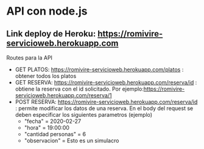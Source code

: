 # API con node.js

## Link deploy de Heroku: https://romivire-servicioweb.herokuapp.com

Routes para la API
  * GET PLATOS: https://romivire-servicioweb.herokuapp.com/platos : obtener todos los platos
  * GET RESERVA: https://romivire-servicioweb.herokuapp.com/reserva/id : obtiene la reserva con el id solicitado. Por ejemplo:https://romivire-servicioweb.herokuapp.com/reserva/1
  * POST RESERVA: https://romivire-servicioweb.herokuapp.com/reserva/id : permite modificar los datos de una reserva. En el body del request se deben especificar los siguientes parametros (ejemplo)
    * "fecha" = 2020-02-27
    * "hora" = 19:00:00 
    * "cantidad personas" = 6 
    * "observacion" = Esto es un simulacro
